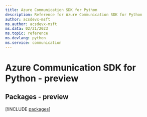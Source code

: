 ```yaml
---
title: Azure Communication SDK for Python
description: Reference for Azure Communication SDK for Python
author: acsdevx-msft
ms.author: acsdevx-msft
ms.data: 02/21/2023
ms.topic: reference
ms.devlang: python
ms.service: communication
---
```

# Azure Communication SDK for Python - preview
## Packages - preview
[!INCLUDE [packages](communication-index.md)]